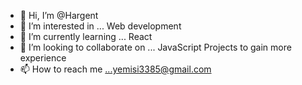 - 👋 Hi, I’m @Hargent
- 👀 I’m interested in ... Web development 
- 🌱 I’m currently learning ... React
- 💞️ I’m looking to collaborate on ... JavaScript Projects to gain more experience 
- 📫 How to reach me ...yemisi3385@gmail.com

<!---
Hargent/Hargent is a ✨ special ✨ repository because its `README.md` (this file) appears on your GitHub profile.
You can click the Preview link to take a look at your changes.
--->
